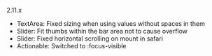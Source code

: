 2.11.x

- TextArea: Fixed sizing when using values without spaces in them
- Slider: Fit thumbs within the bar area not to cause overflow
- Slider: Fixed horizontal scrolling on mount in safari
- Actionable: Switched to :focus-visible
